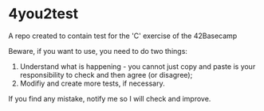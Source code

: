 # 4you2test
A repo created to contain test for the 'C' exercise of the 42Basecamp

Beware, if you want to use, you need to do two things:
  1. Understand what is happening - you cannot just copy and paste is your responsibility to check and then agree (or disagree);
  2. Modifiy and create more tests, if necessary.

If you find any mistake, notify me so I will check and improve.
